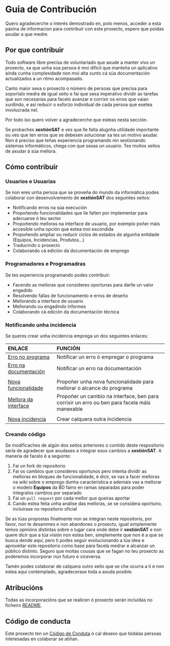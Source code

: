 # Guia de Contribución

Quero agradecerche o interés demostrado en, polo menos, acceder a esta páxina de informacion para contribuír con este proxecto, espero que poidas axudar a que medre.

## Por que contribuir

Todo software libre precisa de voluntariado que axude a manter vivo un proxecto, xa que unha soa persoa é moi dificil que manteña un aplicativo aínda cunha complexidade non moi alta xunto cá súa documentación actualizados a un ritmo acompasado.

Canto maior sexa o proxecto o número de persoas que precisa para soportalo medra de igual xeito e fai que sexa imperativo dividir as tarefas que son necesarias para facelo avanzar e corrixir os erros que vaian xurdindo, e así reducir o esforzo individual de cada persoa que esetea involucrada nel.

Por todo iso quero volver a agradecerche que esteas nesta sección.

Se probaches **xestiónSAT** e ves que lle falta alugnha utilidade importante ou ves que ten erros que se debesen solucionar xa tes un motivo axudar. Non é preciso que teñas experiencia programando nin xestionando sistemas informáticos, chega con que sexas un usuario. Tes moitos xeitos de axudar á súa mellora.

## Cómo contribuir

### Usuarios e Usuarias
Se non eres unha persoa que se proveña do mundo da informática podes colaborar con desenvolvemento de **xestiónSAT** dos seguintes xeitos:

* Notificando erros na súa execución
* Propoñendo funcionalidades que lle falten por implementar para adecuarse ó teu sector
* Propoñendo melloras na interface de usuario, por exemplo poñer máis accesible unha opción que estea moi escondida
* Propoñendo ampliar ou reducir ciclos de estados de algunha entidade (Equipos, Incidencias, Produtos...)
* Traducindo o proxecto
* Colaborando cá edición da documentación de emprego

### Programadores e Programadras

Se tes experiencia programando podes contribuir:

* Facendo as melloras que consideres oportunas para darlle un valor engadido
* Resolvendo fallas de funcionamento e erros de deseño
* Mellorando a interface de usuario
* Mellorando ou engadindo informes
* Colaborando cá edición da documentación técnica

### Notificando unha incidencia

Se queres crear unha incidencia emprega un dos seguintes enlaces:

| ENLACE                                    | FUNCIÓN
|:-                                         |:-
| [Erro no programa][ErroPrograma]          | Notificar un erro ó empregar o programa
| [Erro na documentación][ErroDoc]          | Notificar un erro na documentación
|                                           |
| [Nova funcionalidade][NovaFunionalidade]  | Propoñer unha nova funcionalidade para mellorar o alcance do programa
| [Mellora da interface][MelloraInterface]  | Propoñer un cambio na interface, ben para corrixir un erro ou ben para facela máis manexable
|                                           |
| [Nova incidencia][NovaIncidencia]         | Crear calquera outra incidencia



### Creando código

Se modificaches de algún dos xeitos anteriores o contido deste respositorio sería de agradecer que axudases a integrar esos cambios a **xestiónSAT**. A maneria de facelo é a seguinte:

1. Fai un fork do repositorio
2. Fai os cambios que consideres oportunos pero intenta dividir as melloras en bloques de funcionalidade, é dicir, se vas a facer melloras na wiki sobre o emprego dunha característica e ademais vas a mellorar o modelo **Equipos** da BD faino en ramas separadas para poder integralos cambios por separado
3. Fai un `pull request` por cada mellor que queiras aportar
4. Cando estea feita unha análise das melloras, se se considera oportuno, incluirase no repositorio oficial

Se as túas propostas finalmente non se integran neste repositorio, por favor, non te desanimes e non abandones o proxecto, igual simplemente temos opinións distintas sobre o lugar cara onde debe ir **xestiónSAT** e non quere dicir que a túa visión non estea ben, simplemente que non é a que se busca dende aquí, pero ti podes seguir evolucionando a túa idea e aproveitar este repositorio como base para facela medrar e alcanzar un público distinto. Seguro que moitas cousas que se fagan no teu proxecto as poderemos incorporar nun futuro e viceversa.

Tamén podes colaborar de calquera outro xeito que se che ocurra a ti e non estea aquí contemplado, agradecerase toda a axuda posible.

## Atribucións
Todas as incorporacións que se realicen ó proxecto serán incluídas no ficheiro [README].

## Código de conducta

Este proxecto ten un [Código de Conduta] ó cal desexo que tódalas persoas interesadas en colaborar se atiñan. 

[//]: # (Listado dos links empregados)

   [README]: <README.md>
   [Código de Conduta]: <CODE_OF_CONDUCT_GL.md>

   <!-- Issues -->
   
   [ErroPrograma]: <https://gitlab.iessanclemente.net/damo/a18franciscogc/issues/new>
   [ErroDoc]: <https://gitlab.iessanclemente.net/damo/a18franciscogc/issues/new>

   [NovaFunionalidade]: <https://gitlab.iessanclemente.net/damo/a18franciscogc/issues/new>
   [MelloraInterface]: <https://gitlab.iessanclemente.net/damo/a18franciscogc/issues/new>

   [NovaIncidencia]: <https://gitlab.iessanclemente.net/damo/a18franciscogc/issues/new>